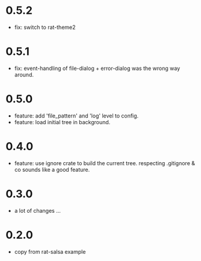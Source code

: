 # 0.5.2

* fix: switch to rat-theme2

# 0.5.1

* fix: event-handling of file-dialog + error-dialog was
  the wrong way around.

# 0.5.0

* feature: add 'file_pattern' and 'log' level to config.
* feature: load initial tree in background.

# 0.4.0

* feature: use ignore crate to build the current tree.
  respecting .gitignore & co sounds like a good feature.

# 0.3.0

* a lot of changes ...

# 0.2.0

* copy from rat-salsa example
